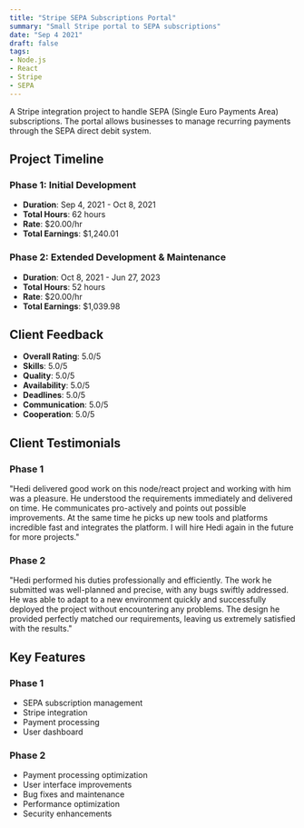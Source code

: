 ```yaml
---
title: "Stripe SEPA Subscriptions Portal"
summary: "Small Stripe portal to SEPA subscriptions"
date: "Sep 4 2021"
draft: false
tags:
- Node.js
- React
- Stripe
- SEPA
---
```


A Stripe integration project to handle SEPA (Single Euro Payments Area) subscriptions. The portal allows businesses to manage recurring payments through the SEPA direct debit system.

## Project Timeline
### Phase 1: Initial Development
- **Duration**: Sep 4, 2021 - Oct 8, 2021
- **Total Hours**: 62 hours
- **Rate**: $20.00/hr
- **Total Earnings**: $1,240.01

### Phase 2: Extended Development & Maintenance
- **Duration**: Oct 8, 2021 - Jun 27, 2023
- **Total Hours**: 52 hours
- **Rate**: $20.00/hr
- **Total Earnings**: $1,039.98

## Client Feedback
- **Overall Rating**: 5.0/5
- **Skills**: 5.0/5
- **Quality**: 5.0/5
- **Availability**: 5.0/5
- **Deadlines**: 5.0/5
- **Communication**: 5.0/5
- **Cooperation**: 5.0/5

## Client Testimonials
### Phase 1
"Hedi delivered good work on this node/react project and working with him was a pleasure. He understood the requirements immediately and delivered on time. He communicates pro-actively and points out possible improvements. At the same time he picks up new tools and platforms incredible fast and integrates the platform. I will hire Hedi again in the future for more projects."

### Phase 2
"Hedi performed his duties professionally and efficiently. The work he submitted was well-planned and precise, with any bugs swiftly addressed. He was able to adapt to a new environment quickly and successfully deployed the project without encountering any problems. The design he provided perfectly matched our requirements, leaving us extremely satisfied with the results."

## Key Features
### Phase 1
- SEPA subscription management
- Stripe integration
- Payment processing
- User dashboard

### Phase 2
- Payment processing optimization
- User interface improvements
- Bug fixes and maintenance
- Performance optimization
- Security enhancements 
